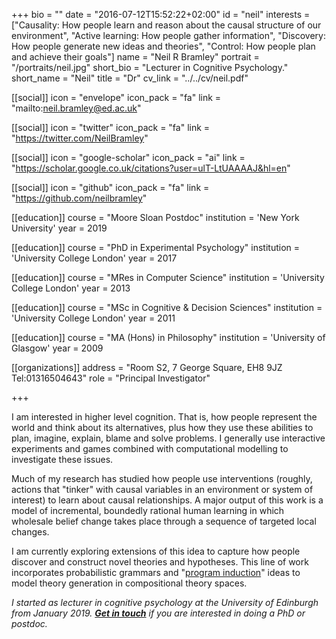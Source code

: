 +++
bio = ""
date = "2016-07-12T15:52:22+02:00"
id = "neil"
interests = ["Causality:  How people learn and reason about the causal structure of our environment", "Active learning: How people gather information", "Discovery: How people generate new ideas and theories", "Control: How people plan and achieve their goals"]
name = "Neil R Bramley"
portrait = "/portraits/neil.jpg"
short_bio = "Lecturer in Cognitive Psychology."
short_name = "Neil"
title = "Dr"
cv_link = "../../cv/neil.pdf"

[[social]]
    icon = "envelope"
    icon_pack = "fa"
    link = "mailto:neil.bramley@ed.ac.uk"

[[social]]
    icon = "twitter"
    icon_pack = "fa"
    link = "https://twitter.com/NeilBramley"

[[social]]
    icon = "google-scholar"
    icon_pack = "ai"
    link = "https://scholar.google.co.uk/citations?user=ulT-LtUAAAAJ&hl=en"

[[social]]
    icon = "github"
    icon_pack = "fa"
    link = "https://github.com/neilbramley"


[[education]]
    course = "Moore Sloan Postdoc"
    institution = 'New York University'
    year = 2019

[[education]]
    course = "PhD in Experimental Psychology"
    institution = 'University College London'
    year = 2017

[[education]]
    course = "MRes in Computer Science"
    institution = 'University College London'
    year = 2013

[[education]]
    course = "MSc in Cognitive & Decision Sciences"
    institution = 'University College London'
    year = 2011

[[education]]
    course = "MA (Hons) in Philosophy"
    institution = 'University of Glasgow'
    year = 2009   

[[organizations]]
    address = "Room S2, 7 George Square, EH8 9JZ Tel:01316504643"
    role = "Principal Investigator"


+++

<!-- I am a cognitive scientist and Moore-Sloan post-doctoral associate in Todd Gureckis' computation and cognition lab and the Centre for Data Science at New York University.  -->


I am interested in higher level cognition.  That is, how people represent the world and think about its alternatives, plus how they use these abilities to plan, imagine, explain, blame and solve problems.  I generally use interactive experiments and games combined with computational modelling to investigate these issues.

Much of my research has studied how people use interventions (roughly, actions that "tinker" with causal variables in an environment or system of interest) to learn about causal relationships.  A major output of this work is a model of incremental, boundedly rational human learning in which wholesale belief change takes place through a sequence of targeted local changes.

I am currently exploring extensions of this idea to capture how people discover and construct novel theories and hypotheses.  This line of work incorporates probabilistic grammars and "[program induction](https://programinduction.github.io)" ideas to model theory generation in compositional theory spaces.

*I started as lecturer in cognitive psychology at the University of Edinburgh from January 2019.* [**_Get in touch_**](mailto:neil.bramley@ed.ac.uk) *if you are interested in doing a PhD or postdoc.*
<!-- You can write $\LaTeX$ and *Markdown* here. -->

<!-- # Minyae adgnoscitque fugiebat parentis ausum superos huius -->

<!-- ## Ait erili meruisse iactatis omnibus erat -->

<!-- Lorem markdownum natis, ipsi ipsi aut relictus saxo comitantibus aegro amori
verba fugisse **mira mortisque leones**! Prior sui liquidissimus leve
properandum totidem studio, refert *magno*, me quibus. Sternitur discordia
summaque, si deus in undam et vulnere dirusque est felices pallam miserere
curvamine comites. Tegumenque decipit suis, poscitur una dea sumus adnuerant,
gerebat est edam plura. Armigerae Cyllenius freti vaga adeunda, rura undas,
equarum ubi non laetoque pice.

> Ultusque saltem crimine palluit virgineos deum nec pectusque oculis [que quos
> lactea](http://habenas.com/.php) quae? Animus feriendus ductae! *Theron* sua
> amans, est nulla cadavera, aquarum servavit quoque missus, hac texit videre,
> valuere est erant? -->

